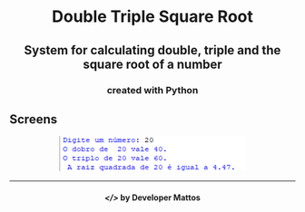 <h1 align="center">
   Double Triple Square Root


</h1>

<h2 align="center">
System for calculating double, triple and the square root of a number
</h2>

<h3 align="center"> created with Python </h3>


## Screens

<p align="center">
    <img alt="" title="" src="img/print.png">
 
</p>

---

<h4 align="center"> <em>&lt;/&gt;</em> by Developer Mattos</h4>
